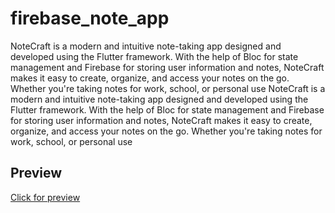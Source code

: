# firebase_note_app

NoteCraft is a modern and intuitive note-taking app designed and developed using the Flutter framework. With the help of Bloc for state management and Firebase for storing user information and notes, NoteCraft makes it easy to create, organize, and access your notes on the go. Whether you're taking notes for work, school, or personal use
NoteCraft is a modern and intuitive note-taking app designed and developed using the Flutter framework. With the help of Bloc for state management and Firebase for storing user information and notes, NoteCraft makes it easy to create, organize, and access your notes on the go. Whether you're taking notes for work, school, or personal use

## Preview
[Click for preview](https://notecraft-a6e1a.web.app/#/)
